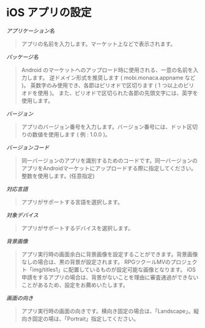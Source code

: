 iOS アプリの設定
================

*アプリケーション名*

> アプリの名前を入力します。マーケット上などで表示されます。

*パッケージ名*

> Android
> のマーケットへのアップロード時に使用される、一意の名前を入力します。
> 逆ドメイン形式を推奨します ( mobi.monaca.appname など )。
> 英数字のみ使用でき、各節はピリオドで区切ります ( 1
> つ以上のピリオドを使用 )。
> また、ピリオドで区切られた各節の先頭文字には、英字を使用します。

*バージョン*

> アプリのバージョン番号を入力します。バージョン番号には、ドット区切りの数値を使用します
> ( 例 : 1.0.0 )。

*バージョンコード*

> 同一バージョンのアプリを識別するためのコードです。同一バージョンのアプリをAndroidマーケットにアップロードする際に指定してください。
> 整数を使用します。(任意指定)

*対応言語*

> アプリがサポートする言語を選択します。

*対象デバイス*

> アプリがサポートするデバイスを選択します。

*背景画像*

> アプリ実行時の画面余白に背景画像を設定することができます。背景画像なしの場合は、黒の背景が設定されます。
> RPGツクールMVのプロジェクト「img/titles1」に配置しているものが設定可能な画像となります。
> iOS申請をするアプリの場合は、背景がないことを理由に審査通過ができないことがあるため、設定をお薦めいたします。

*画面の向き*

> アプリ実行時の画面の向きです。横向き固定の場合は、「Landscape」。縦向き固定の場は、「Portrait」指定してください。
